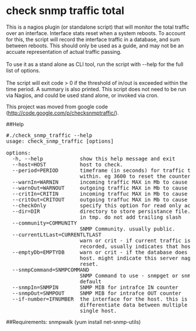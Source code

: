 <h1>check snmp traffic total</h1>

This is a nagios plugin (or standalone script) that will monitor the total traffic over an interface. Interface stats reset when a system reboots. To account for this, the script will record the interface traffic in a database, and sum between reboots. This should only be used as a guide, and may not be an accuate representation of actual traffic passing.<br>
<br>
To use it as a stand alone as CLI tool, run the script with --help for the full list of options.<br>
<br>
The script will exit code > 0 if the threshold of in/out is exceeded within the time period. A summary is also printed. This script does not need to be run via Nagios, and could be used stand alone, or invoked via cron.

This project was moved from google code (http://code.google.com/p/checksnmptraffic/).

##Help
<pre>
#./check_snmp_traffic --help
usage: check_snmp_traffic [options]

options:
  -h, --help            show this help message and exit
  --host=HOST           host to check.
  --period=PERIOD       timeframe (in seconds) for traffic threshold to occur
                        within. eg 3600 to reset the counter every hour.
  --warnIn=WARNIN       incoming traffic MAX in Mb to cause return warn
  --warnOut=WARNOUT     outgoing traffic MAX in Mb to cause return warn
  --critIn=CRITIN       incoming traffuc MAX in Mb to cause return crit
  --critOut=CRITOUT     outgoing traffuc MAX in Mb to cause return crit
  --checkOnly           specify this option for read only access to database.
  --dir=DIR             directory to store persistance file. reccomend storing
                        in tmp. do not add trailing slash
  --community=COMMUNITY
                        SNMP Community. usually public.
  --currentLtLast=CURRENTLTLAST
                        warn or crit - if current traffic is less than last
                        recorded, usually indicates that host was reset.
  --emptyDb=EMPTYDB     warn or crit - if the database does not contain this
                        host. might indicate this server nagios runs on was
                        reset.
  --snmpCommand=SNMPCOMMAND
                        SNMP Command to use - snmpget or snmpwalk. snmpget by
                        default
  --snmpIn=SNMPIN       SNMP MIB for intrafce IN counter
  --snmpOut=SNMPOUT     SNMP MIB for intrafce OUT counter
  --if-number=IFNUMBER  the interface for the host. this is used only to
                        differentiate data between multiple interfaces on a
                        single host.
</pre>

##Requirements:
snmpwalk (yum install net-snmp-utils)

